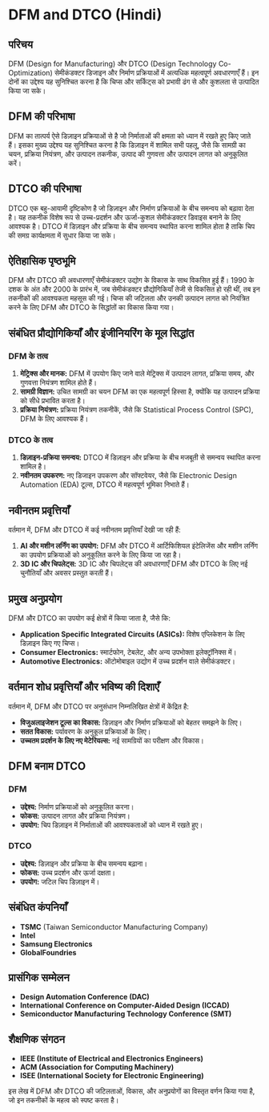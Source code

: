 # DFM and DTCO (Hindi)

## परिचय

DFM (Design for Manufacturing) और DTCO (Design Technology Co-Optimization) सेमीकंडक्टर डिजाइन और निर्माण प्रक्रियाओं में अत्यधिक महत्वपूर्ण अवधारणाएँ हैं। इन दोनों का उद्देश्य यह सुनिश्चित करना है कि चिप्स और सर्किट्स को प्रभावी ढंग से और कुशलता से उत्पादित किया जा सके। 

## DFM की परिभाषा

DFM का तात्पर्य ऐसे डिज़ाइन प्रक्रियाओं से है जो निर्माताओं की क्षमता को ध्यान में रखते हुए किए जाते हैं। इसका मुख्य उद्देश्य यह सुनिश्चित करना है कि डिज़ाइन में शामिल सभी पहलू, जैसे कि सामग्री का चयन, प्रक्रिया नियंत्रण, और उत्पादन तकनीक, उत्पाद की गुणवत्ता और उत्पादन लागत को अनुकूलित करें।

## DTCO की परिभाषा

DTCO एक बहु-आयामी दृष्टिकोण है जो डिज़ाइन और निर्माण प्रक्रियाओं के बीच समन्वय को बढ़ावा देता है। यह तकनीक विशेष रूप से उच्च-प्रदर्शन और ऊर्जा-कुशल सेमीकंडक्टर डिवाइस बनाने के लिए आवश्यक है। DTCO में डिज़ाइन और प्रक्रिया के बीच समन्वय स्थापित करना शामिल होता है ताकि चिप की समग्र कार्यक्षमता में सुधार किया जा सके।

## ऐतिहासिक पृष्ठभूमि

DFM और DTCO की अवधारणाएँ सेमीकंडक्टर उद्योग के विकास के साथ विकसित हुई हैं। 1990 के दशक के अंत और 2000 के प्रारंभ में, जब सेमीकंडक्टर प्रौद्योगिकियाँ तेजी से विकसित हो रही थीं, तब इन तकनीकों की आवश्यकता महसूस की गई। चिप्स की जटिलता और उनकी उत्पादन लागत को नियंत्रित करने के लिए DFM और DTCO के सिद्धांतों का विकास किया गया।

## संबंधित प्रौद्योगिकियाँ और इंजीनियरिंग के मूल सिद्धांत

### DFM के तत्व

1. **मेट्रिक्स और मानक:** DFM में उपयोग किए जाने वाले मेट्रिक्स में उत्पादन लागत, प्रक्रिया समय, और गुणवत्ता नियंत्रण शामिल होते हैं।
2. **सामग्री विज्ञान:** उचित सामग्री का चयन DFM का एक महत्वपूर्ण हिस्सा है, क्योंकि यह उत्पादन प्रक्रिया को सीधे प्रभावित करता है।
3. **प्रक्रिया नियंत्रण:** प्रक्रिया नियंत्रण तकनीकें, जैसे कि Statistical Process Control (SPC), DFM के लिए आवश्यक हैं।

### DTCO के तत्व

1. **डिज़ाइन-प्रक्रिया समन्वय:** DTCO में डिज़ाइन और प्रक्रिया के बीच मजबूती से समन्वय स्थापित करना शामिल है।
2. **नवीनतम उपकरण:** नए डिजाइन उपकरण और सॉफ्टवेयर, जैसे कि Electronic Design Automation (EDA) टूल्स, DTCO में महत्वपूर्ण भूमिका निभाते हैं।

## नवीनतम प्रवृत्तियाँ

वर्तमान में, DFM और DTCO में कई नवीनतम प्रवृत्तियाँ देखी जा रही हैं:

1. **AI और मशीन लर्निंग का उपयोग:** DFM और DTCO में आर्टिफिशियल इंटेलिजेंस और मशीन लर्निंग का उपयोग प्रक्रियाओं को अनुकूलित करने के लिए किया जा रहा है।
2. **3D IC और चिपलेट्स:** 3D IC और चिपलेट्स की अवधारणाएँ DFM और DTCO के लिए नई चुनौतियाँ और अवसर प्रस्तुत करती हैं।

## प्रमुख अनुप्रयोग

DFM और DTCO का उपयोग कई क्षेत्रों में किया जाता है, जैसे कि:

- **Application Specific Integrated Circuits (ASICs):** विशेष एप्लिकेशन के लिए डिज़ाइन किए गए चिप्स।
- **Consumer Electronics:** स्मार्टफोन, टेबलेट, और अन्य उपभोक्ता इलेक्ट्रॉनिक्स में।
- **Automotive Electronics:** ऑटोमोबाइल उद्योग में उच्च प्रदर्शन वाले सेमीकंडक्टर।

## वर्तमान शोध प्रवृत्तियाँ और भविष्य की दिशाएँ

वर्तमान में, DFM और DTCO पर अनुसंधान निम्नलिखित क्षेत्रों में केंद्रित है:

- **विजुअलाइजेशन टूल्स का विकास:** डिज़ाइन और निर्माण प्रक्रियाओं को बेहतर समझने के लिए।
- **सतत विकास:** पर्यावरण के अनुकूल प्रक्रियाओं के लिए।
- **उच्चतम प्रदर्शन के लिए नए मेटेरियल्स:** नई सामग्रियों का परीक्षण और विकास।

## DFM बनाम DTCO

### DFM

- **उद्देश्य:** निर्माण प्रक्रियाओं को अनुकूलित करना।
- **फोकस:** उत्पादन लागत और प्रक्रिया नियंत्रण।
- **उपयोग:** चिप डिज़ाइन में निर्माताओं की आवश्यकताओं को ध्यान में रखते हुए।

### DTCO

- **उद्देश्य:** डिज़ाइन और प्रक्रिया के बीच समन्वय बढ़ाना।
- **फोकस:** उच्च प्रदर्शन और ऊर्जा दक्षता।
- **उपयोग:** जटिल चिप डिज़ाइन में।

## संबंधित कंपनियाँ

- **TSMC** (Taiwan Semiconductor Manufacturing Company)
- **Intel**
- **Samsung Electronics**
- **GlobalFoundries**

## प्रासंगिक सम्मेलन

- **Design Automation Conference (DAC)**
- **International Conference on Computer-Aided Design (ICCAD)**
- **Semiconductor Manufacturing Technology Conference (SMT)**

## शैक्षणिक संगठन

- **IEEE (Institute of Electrical and Electronics Engineers)**
- **ACM (Association for Computing Machinery)**
- **ISEE (International Society for Electronic Engineering)**

इस लेख में DFM और DTCO की जटिलताओं, विकास, और अनुप्रयोगों का विस्तृत वर्णन किया गया है, जो इन तकनीकों के महत्व को स्पष्ट करता है।
